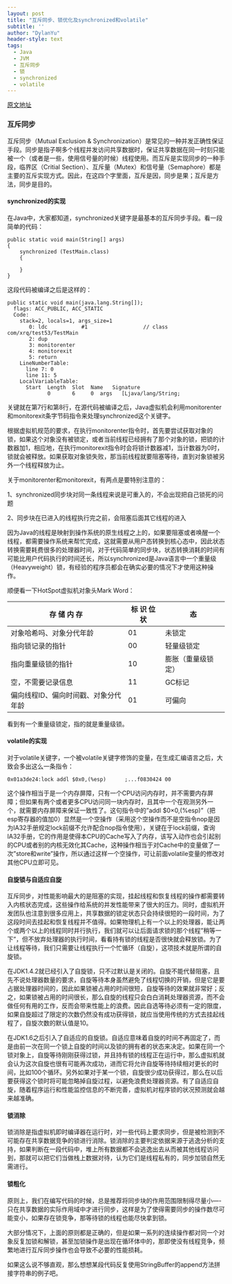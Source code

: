 ```yaml
---
layout: post
title: "互斥同步、锁优化及synchronized和volatile"
subtitle: ''
author: "DylanYu"
header-style: text
tags:
  - Java
  - JVM
  - 互斥同步
  - 锁
  - synchronized
  - volatile
---
```


<a href="http://www.importnew.com/28461.html" target="_blank">原文地址</a>

### 互斥同步

互斥同步（Mutual Exclusion & Synchronization）是常见的一种并发正确性保证手段。同步是指子啊多个线程并发访问共享数据时，保证共享数据在同一时刻只能被一个（或者是一些，使用信号量的时候）线程使用。而互斥是实现同步的一种手段，临界区（Critial Section）、互斥量（Mutex）和信号量（Semaphore）都是主要的互斥实现方式。因此，在这四个字里面，互斥是因，同步是果；互斥是方法，同步是目的。
#### synchronized的实现

在Java中，大家都知道，synchronized关键字是最基本的互斥同步手段。看一段简单的代码：
```
public static void main(String[] args)
{
    synchronized (TestMain.class)
    {

    }
}
```
这段代码被编译之后是这样的：
```
public static void main(java.lang.String[]);
  flags: ACC_PUBLIC, ACC_STATIC
  Code:
    stack=2, locals=1, args_size=1
       0: ldc           #1                  // class com/xrq/test53/TestMain
       2: dup
       3: monitorenter
       4: monitorexit
       5: return
    LineNumberTable:
      line 7: 0
      line 11: 5
    LocalVariableTable:
      Start  Length  Slot  Name   Signature
             0       6     0  args   [Ljava/lang/String;

```
关键就在第7行和第8行，在源代码被编译之后，Java虚拟机会利用monitorenter和monitorexit条字节码指令来处理synchronized这个关键字。

根据虚拟机规范的要求，在执行monitorenter指令时，首先要尝试获取对象的锁，如果这个对象没有被锁定，或者当前线程已经拥有了那个对象的锁，把锁的计数器加1，相应地，在执行monitorexit指令时会将锁计数器减1，当计数器为0时，锁就会被释放。如果获取对象锁失败，那当前线程就要阻塞等待，直到对象锁被另外一个线程释放为止。

关于monitorenter和monitorexit，有两点是要特别注意的：

1、synchronized同步块对同一条线程来说是可重入的，不会出现把自己锁死的问题

2、同步块在已进入的线程执行完之前，会阻塞后面其它线程的进入

因为Java的线程是映射到操作系统的原生线程之上的，如果要阻塞或者唤醒一个线程，都需要操作系统来帮忙完成，这就需要从用户态转换到核心态中，因此状态转换需要耗费很多的处理器时间，对于代码简单的同步块，状态转换消耗的时间有可能比用户代码执行的时间还长，所以synchronized是Java语言中一个重量级（Heavyweight）锁，有经验的程序员都会在确实必要的情况下才使用这种操作。

顺便看一下HotSpot虚拟机对象头Mark Word：

存 储 内 存 |	标 识 位 	状  |  态
---|---|---
对象哈希吗、对象分代年龄 |	01 |	未锁定
指向锁记录的指针 |	00 |	轻量级锁定
指向重量级锁的指针 | 10 | 膨胀（重量级锁定）
空，不需要记录信息 |	11 |	GC标记
偏向线程ID、偏向时间戳、对象分代年龄 |	01 |	可偏向

看到有一个重量级锁定，指的就是重量级锁。
#### volatile的实现

对于volatile关键字，一个被volatile关键字修饰的变量，在生成汇编语言之后，大致会多出这么一条指令：
```
0x01a3de24:lock addl $0x0,(%esp)      ;...f0830424 00
```
这个操作相当于是一个内存屏障，只有一个CPU访问内存时，并不需要内存屏障；但如果有两个或者更多CPU访问同一块内存时，且其中一个在观测另外一个，就需要内存屏障来保证一致性了。这句指令中的”addl $0×0,(%esp)”（把esp寄存器的值加0）显然是一个空操作（采用这个空操作而不是空指令nop是因为IA32手册规定lock前缀不允许配合nop指令使用），关键在于lock前缀，查询IA32手册，它的作用是使得本CPU的Cache写入了内存，该写入动作也会引起别的CPU或者别的内核无效化其Cache，这种操作相当于对Cache中的变量做了一次”store和write”操作，所以通过这样一个空操作，可让前面volatile变量的修改对其他CPU立即可见。
#### 自旋锁与自适应自旋

互斥同步，对性能影响最大的是阻塞的实现，挂起线程和恢复线程的操作都需要转入内核状态完成，这些操作给系统的并发性能带来了很大的压力。同时，虚拟机开发团队也注意到很多应用上，共享数据的锁定状态只会持续很短的一段时间，为了这段时间去挂起和恢复线程并不值得。如果物理机上有一个以上的处理器，能让两个或两个以上的线程同时并行执行，我们就可以让后面请求锁的那个线程”稍等一下”，但不放弃处理器的执行时间，看看持有锁的线程是否很快就会释放锁。为了让线程等待，我们只需要让线程执行一个忙循环（自旋），这项技术就是所谓的自旋锁。

在JDK1.4.2就已经引入了自旋锁，只不过默认是关闭的。自旋不能代替阻塞，且先不说处理器数量的要求，自旋等待本身虽然避免了线程切换的开销，但是它是要占据处理器时间的，因此如果锁被占用的时间很短，自旋等待的效果就非常好；反之，如果锁被占用的时间很长，那么自旋的线程只会白白消耗处理器资源，而不会做任何有用的工作，反而会带来性能上的浪费。因此自选等待必须有一定的限度，如果自旋超过了限定的次数仍然没有成功获得锁，就应当使用传统的方式去挂起线程了，自旋次数的默认值是10。

在JDK1.6之后引入了自适应的自旋锁。自适应意味着自旋的时间不再固定了，而是由前一次在同一个锁上自旋的时间以及锁的拥有者的状态来决定。如果在同一个锁对象上，自旋等待刚刚获得过锁，并且持有锁的线程正在运行中，那么虚拟机就会认为这次自旋也很有可能再次成功，进而它将允许自旋等待持续相对更长的时间，比如100个循环。另外如果对于某一个锁，自旋很少成功获得过，那么在以后要获得这个锁时将可能忽略掉自旋过程，以避免浪费处理器资源。有了自适应自旋，随着程序运行和性能监控信息的不断完善，虚拟机对程序锁的状况预测就会越来越准确。
#### 锁消除

锁消除是指虚拟机即时编译器在运行时，对一些代码上要求同步，但是被检测到不可能存在共享数据竞争的锁进行消除。锁消除的主要判定依据来源于逃逸分析的支持，如果判断在一段代码中，堆上所有数据都不会逃逸出去从而被其他线程访问到，那就可以把它们当做栈上数据对待，认为它们是线程私有的，同步加锁自然无需进行。
#### 锁粗化

原则上，我们在编写代码的时候，总是推荐将同步块的作用范围限制得尽量小—-只在共享数据的实际作用域中才进行同步，这样是为了使得需要同步的操作数尽可能变小，如果存在锁竞争，那等待锁的线程也能尽快拿到锁。

大部分情况下，上面的原则都是正确的，但是如果一系列的连续操作都对同一个对象反复加锁和解锁，甚至加锁操作是出现在循环体中的，那即使没有线程竞争，频繁地进行互斥同步操作也会导致不必要的性能损耗。

如果这么说不够直观，那么想想某段代码反复使用StringBuffer的append方法拼接字符串的例子吧。